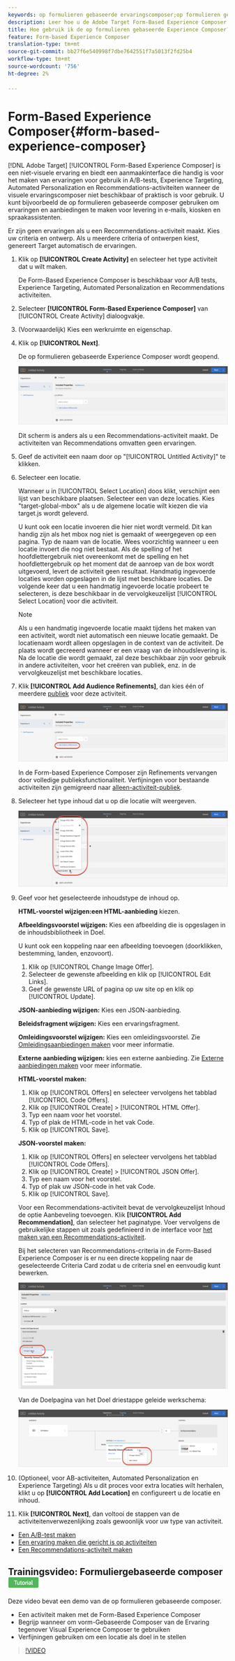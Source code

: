 ```yaml
---
keywords: op formulieren gebaseerde ervaringscomposer;op formulieren gebaseerde composer;verfijningen
description: Leer hoe u de Adobe Target Form-Based Experience Composer kunt gebruiken voor het maken van niet-visuele ervaringen. Gebruik deze composer wanneer VEC niet beschikbaar of niet praktisch is te gebruiken.
title: Hoe gebruik ik de op formulieren gebaseerde Experience Composer?
feature: Form-based Experience Composer
translation-type: tm+mt
source-git-commit: bb27f6e540998f7dbe7642551f7a5013f2fd25b4
workflow-type: tm+mt
source-wordcount: '756'
ht-degree: 2%

---
```



# Form-Based Experience Composer{#form-based-experience-composer}

[!DNL Adobe Target] [!UICONTROL Form-Based Experience Composer] is een niet-visuele ervaring en biedt een aanmaakinterface die handig is voor het maken van ervaringen voor gebruik in A/B-tests, Experience Targeting, Automated Personalization en Recommendations-activiteiten wanneer de visuele ervaringscomposer niet beschikbaar of praktisch is voor gebruik. U kunt bijvoorbeeld de op formulieren gebaseerde composer gebruiken om ervaringen en aanbiedingen te maken voor levering in e-mails, kiosken en spraakassistenten.

Er zijn geen ervaringen als u een Recommendations-activiteit maakt. Kies uw criteria en ontwerp. Als u meerdere criteria of ontwerpen kiest, genereert Target automatisch de ervaringen.

1. Klik op **[!UICONTROL Create Activity]** en selecteer het type activiteit dat u wilt maken.

   De Form-Based Experience Composer is beschikbaar voor A/B tests, Experience Targeting, Automated Personalization en Recommendations activiteiten.
1. Selecteer **[!UICONTROL Form-Based Experience Composer]** van [!UICONTROL Create Activity] dialoogvakje.

1. (Voorwaardelijk) Kies een werkruimte en eigenschap.

1. Klik op **[!UICONTROL Next]**.

   De op formulieren gebaseerde Experience Composer wordt geopend.

   ![](assets/location_refinements.png)

   Dit scherm is anders als u een Recommendations-activiteit maakt. De activiteiten van Recommendations omvatten geen ervaringen.
1. Geef de activiteit een naam door op &quot;[!UICONTROL Untitled Activity]&quot; te klikken.
1. Selecteer een locatie.

   Wanneer u in [!UICONTROL Select Location] doos klikt, verschijnt een lijst van beschikbare plaatsen. Selecteer een van deze locaties. Kies &quot;target-global-mbox&quot; als u de algemene locatie wilt kiezen die via target.js wordt geleverd.

   U kunt ook een locatie invoeren die hier niet wordt vermeld. Dit kan handig zijn als het mbox nog niet is gemaakt of weergegeven op een pagina. Typ de naam van de locatie. Wees voorzichtig wanneer u een locatie invoert die nog niet bestaat. Als de spelling of het hoofdlettergebruik niet overeenkomt met de spelling en het hoofdlettergebruik op het moment dat de aanroep van de box wordt uitgevoerd, levert de activiteit geen resultaat. Handmatig ingevoerde locaties worden opgeslagen in de lijst met beschikbare locaties. De volgende keer dat u een handmatig ingevoerde locatie probeert te selecteren, is deze beschikbaar in de vervolgkeuzelijst [!UICONTROL Select Location] voor die activiteit.

   >[!NOTE]
   >
   >Als u een handmatig ingevoerde locatie maakt tijdens het maken van een activiteit, wordt niet automatisch een nieuwe locatie gemaakt. De locatienaam wordt alleen opgeslagen in de context van de activiteit. De plaats wordt gecreeerd wanneer er een vraag van de inhoudslevering is. Na de locatie die wordt gemaakt, zal deze beschikbaar zijn voor gebruik in andere activiteiten, voor het creëren van publiek, enz. in de vervolgkeuzelijst met beschikbare locaties.

1. Klik **[!UICONTROL Add Audience Refinements]**, dan kies één of meerdere [publiek](/help/c-target/target.md#concept_A782F8481A5041EBA75103CB26376522) voor deze activiteit.

   ![](assets/location_refinements_2.png)

   In de Form-based Experience Composer zijn Refinements vervangen door volledige publieksfunctionaliteit. Verfijningen voor bestaande activiteiten zijn gemigreerd naar [alleen-activiteit-publiek](/help/c-target/creating-activity-only-audience.md#concept_A6BADCF530ED4AE1852E677FEBE68483).
1. Selecteer het type inhoud dat u op die locatie wilt weergeven.

   ![](assets/form_content.png)

1. Geef voor het geselecteerde inhoudstype de inhoud op.

   **HTML-voorstel wijzigen:een HTML-aanbieding** kiezen.

   **Afbeeldingsvoorstel wijzigen:** Kies een afbeelding die is opgeslagen in de inhoudsbibliotheek in Doel.

   U kunt ook een koppeling naar een afbeelding toevoegen (doorklikken, bestemming, landen, enzovoort).

   1. Klik op [!UICONTROL Change Image Offer].
   1. Selecteer de gewenste afbeelding en klik op [!UICONTROL Edit Links].
   1. Geef de gewenste URL of pagina op uw site op en klik op [!UICONTROL Update].

   **JSON-aanbieding wijzigen:** Kies een JSON-aanbieding.

   **Beleidsfragment wijzigen:** Kies een ervaringsfragment.

   **Omleidingsvoorstel wijzigen:** Kies een omleidingsvoorstel. Zie [Omleidingsaanbiedingen maken](/help/c-experiences/c-manage-content/offer-redirect.md) voor meer informatie.

   **Externe aanbieding wijzigen:** kies een externe aanbieding. Zie [Externe aanbiedingen maken](/help/c-experiences/c-manage-content/about-remote-offers.md) voor meer informatie.

   **HTML-voorstel maken:**

   1. Klik op [!UICONTROL Offers] en selecteer vervolgens het tabblad [!UICONTROL Code Offers].
   1. Klik op [!UICONTROL Create] > [!UICONTROL HTML Offer].
   1. Typ een naam voor het voorstel.
   1. Typ of plak de HTML-code in het vak Code.
   1. Klik op [!UICONTROL Save].

   **JSON-voorstel maken:**

   1. Klik op [!UICONTROL Offers] en selecteer vervolgens het tabblad [!UICONTROL Code Offers].
   1. Klik op [!UICONTROL Create] > [!UICONTROL JSON Offer].
   1. Typ een naam voor het voorstel.
   1. Typ of plak uw JSON-code in het vak Code.
   1. Klik op [!UICONTROL Save].

   Voor een Recommendations-activiteit bevat de vervolgkeuzelijst Inhoud de optie Aanbeveling toevoegen. Klik **[!UICONTROL Add Recommendation]**, dan selecteer het paginatype. Voer vervolgens de gebruikelijke stappen uit zoals gedefinieerd in de interface voor [het maken van een Recommendations-activiteit](/help/c-recommendations/t-create-recs-activity/create-recs-activity.md).

   Bij het selecteren van Recommendations-criteria in de Form-Based Experience Composer is er nu een directe koppeling naar de geselecteerde Criteria Card zodat u de criteria snel en eenvoudig kunt bewerken.

   ![](assets/change_criteria.png)

   Van de Doelpagina van het Doel driestappe geleide werkschema:

   ![](assets/change_criteria_2.png)

1. (Optioneel, voor AB-activiteiten, Automated Personalization en Experience Targeting) Als u dit proces voor extra locaties wilt herhalen, klikt u op **[!UICONTROL Add Location]** en configureert u de locatie en inhoud.
1. Klik **[!UICONTROL Next]**, dan voltooi de stappen van de activiteitenverwezenlijking zoals gewoonlijk voor uw type van activiteit.

* [Een A/B-test maken](/help/c-activities/t-test-ab/t-test-create-ab/test-create-ab.md)
* [Een ervaring maken die gericht is op activiteiten](/help/c-activities/t-experience-target/t-xt-create/xt-create.md#task_D6B3429AC31549E1A70EDF04B3DDC765)
* [Een Recommendations-activiteit maken](/help/c-recommendations/t-create-recs-activity/create-recs-activity.md#task_6874328773C64C44A73F0A130AD3F96F)

## Trainingsvideo: Formuliergebaseerde composer ![Zelfstudie-badge](/help/assets/tutorial.png)

Deze video bevat een demo van de op formulieren gebaseerde composer.

* Een activiteit maken met de Form-Based Experience Composer
* Begrijp wanneer om vorm-Gebaseerde Composer van de Ervaring tegenover Visual Experience Composer te gebruiken
* Verfijningen gebruiken om een locatie als doel in te stellen

>[!VIDEO](https://video.tv.adobe.com/v/17390)
